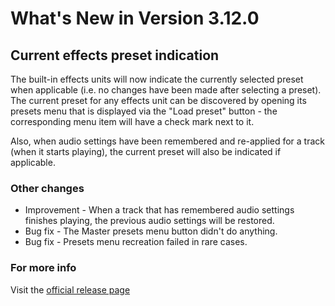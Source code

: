 #  What's New in Version 3.12.0

## Current effects preset indication

The built-in effects units will now indicate the currently selected preset when applicable (i.e. no changes have been made after selecting a preset). The current preset for any effects unit can be discovered by opening its presets menu that is displayed via the "Load preset" button - the corresponding menu item will have a check mark next to it.

Also, when audio settings have been remembered and re-applied for a track (when it starts playing), the current preset will also be indicated if applicable.

### Other changes

* Improvement - When a track that has remembered audio settings finishes playing, the previous audio settings will be restored.
* Bug fix - The Master presets menu button didn't do anything.
* Bug fix - Presets menu recreation failed in rare cases.

### **For more info**
Visit the [official release page](https://github.com/maculateConception/aural-player/releases/tag/3.12.0)
